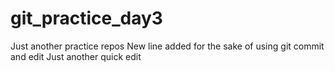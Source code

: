 # git_practice_day3
Just another practice repos
New line added for the sake of using git commit and edit
Just another quick edit
